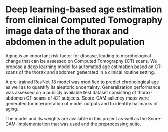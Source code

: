 # Deep learning-based age estimation from clinical Computed Tomography image data of the thorax and abdomen in the adult population

Aging is an important risk factor for disease, leading to morphological change that can be assessed on Computed Tomography (CT) scans.   We propose a deep learning model for automated age estimation based on CT-scans of the thorax and abdomen generated in a clinical routine setting.

A pre-trained ResNet-18 model was modified to predict chronological age as well as to quantify its aleatoric uncertainty. Generalization performance was assessed on a publicly available test dataset consisting of thorax-abdomen CT-scans of 421 subjects. Score-CAM saliency maps were generated for interpretation of model outputs and to identify hallmarks of aging.

The model and its weights are available in this project as well as the Score-CAM-implementation that was used and the preprocessing suite.

